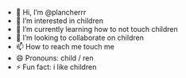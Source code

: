 - 👋 Hi, I’m @plancherrr
- 👀 I’m interested in children
- 🌱 I’m currently learning how to not touch children
- 💞️ I’m looking to collaborate on children
- 📫 How to reach me touch me
- 😄 Pronouns: child / ren
- ⚡ Fun fact: i like children

<!---
plancherrr/plancherrr is a ✨ special ✨ repository because its `README.md` (this file) appears on your GitHub profile.
You can click the Preview link to take a look at your changes.
--->
